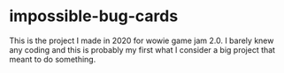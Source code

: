 # impossible-bug-cards

This is the project I made in 2020 for wowie game jam 2.0. I barely knew any coding and this is probably my first what I consider a big project that meant to do something.